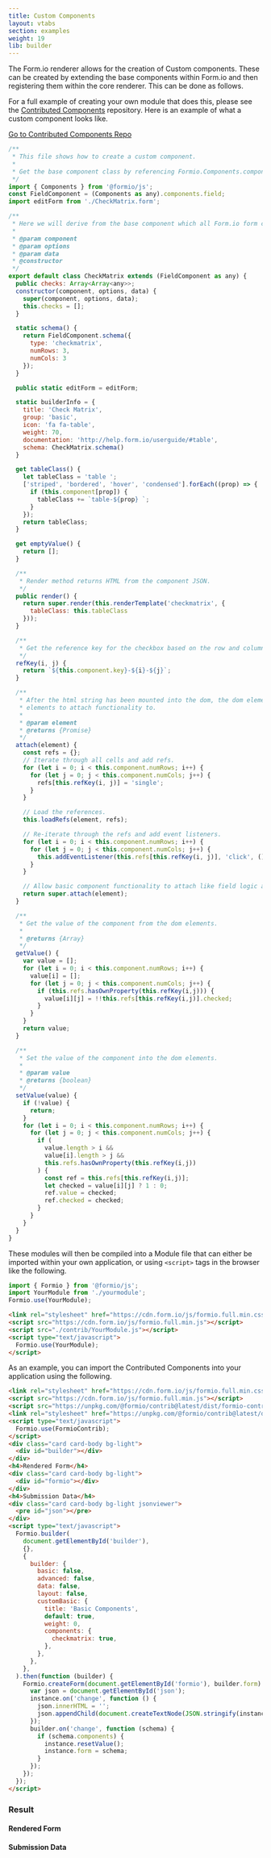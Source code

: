 ```yaml
---
title: Custom Components
layout: vtabs
section: examples
weight: 19
lib: builder
---
```


The Form.io renderer allows for the creation of Custom components. These can be created by extending the base components within Form.io and then registering them within the core renderer. This can be done as follows.

For a full example of creating your own module that does this, please see the [Contributed Components](https://github.com/formio/contrib) repository. Here is an example of what a custom component looks like.

<a class="btn btn-primary" target="_blank" href="https://github.com/formio/contrib">Go to Contributed Components Repo</a>

```js
/**
 * This file shows how to create a custom component.
 *
 * Get the base component class by referencing Formio.Components.components map.
 */
import { Components } from '@formio/js';
const FieldComponent = (Components as any).components.field;
import editForm from './CheckMatrix.form';

/**
 * Here we will derive from the base component which all Form.io form components derive from.
 *
 * @param component
 * @param options
 * @param data
 * @constructor
 */
export default class CheckMatrix extends (FieldComponent as any) {
  public checks: Array<Array<any>>;
  constructor(component, options, data) {
    super(component, options, data);
    this.checks = [];
  }

  static schema() {
    return FieldComponent.schema({
      type: 'checkmatrix',
      numRows: 3,
      numCols: 3
    });
  }

  public static editForm = editForm;

  static builderInfo = {
    title: 'Check Matrix',
    group: 'basic',
    icon: 'fa fa-table',
    weight: 70,
    documentation: 'http://help.form.io/userguide/#table',
    schema: CheckMatrix.schema()
  }

  get tableClass() {
    let tableClass = 'table ';
    ['striped', 'bordered', 'hover', 'condensed'].forEach((prop) => {
      if (this.component[prop]) {
        tableClass += `table-${prop} `;
      }
    });
    return tableClass;
  }

  get emptyValue() {
    return [];
  }

  /**
   * Render method returns HTML from the component JSON.
   */
  public render() {
    return super.render(this.renderTemplate('checkmatrix', {
      tableClass: this.tableClass
    }));
  }

  /**
   * Get the reference key for the checkbox based on the row and column index.
   */
  refKey(i, j) {
    return `${this.component.key}-${i}-${j}`;
  }

  /**
   * After the html string has been mounted into the dom, the dom element is returned here. Use refs to find specific
   * elements to attach functionality to.
   *
   * @param element
   * @returns {Promise}
   */
  attach(element) {
    const refs = {};
    // Iterate through all cells and add refs.
    for (let i = 0; i < this.component.numRows; i++) {
      for (let j = 0; j < this.component.numCols; j++) {
        refs[this.refKey(i, j)] = 'single';
      }
    }

    // Load the references.
    this.loadRefs(element, refs);

    // Re-iterate through the refs and add event listeners.
    for (let i = 0; i < this.component.numRows; i++) {
      for (let j = 0; j < this.component.numCols; j++) {
        this.addEventListener(this.refs[this.refKey(i, j)], 'click', () => this.updateValue())
      }
    }

    // Allow basic component functionality to attach like field logic and tooltips.
    return super.attach(element);
  }

  /**
   * Get the value of the component from the dom elements.
   *
   * @returns {Array}
   */
  getValue() {
    var value = [];
    for (let i = 0; i < this.component.numRows; i++) {
      value[i] = [];
      for (let j = 0; j < this.component.numCols; j++) {
        if (this.refs.hasOwnProperty(this.refKey(i,j))) {
          value[i][j] = !!this.refs[this.refKey(i,j)].checked;
        }
      }
    }
    return value;
  }

  /**
   * Set the value of the component into the dom elements.
   *
   * @param value
   * @returns {boolean}
   */
  setValue(value) {
    if (!value) {
      return;
    }
    for (let i = 0; i < this.component.numRows; i++) {
      for (let j = 0; j < this.component.numCols; j++) {
        if (
          value.length > i &&
          value[i].length > j &&
          this.refs.hasOwnProperty(this.refKey(i,j))
        ) {
          const ref = this.refs[this.refKey(i,j)];
          let checked = value[i][j] ? 1 : 0;
          ref.value = checked;
          ref.checked = checked;
        }
      }
    }
  }
}
```

These modules will then be compiled into a Module file that can either be imported within your own application, or using `<script>` tags in the browser like the following.

```js
import { Formio } from '@formio/js';
import YourModule from './yourmodule';
Formio.use(YourModule);
```

```html
<link rel="stylesheet" href="https://cdn.form.io/js/formio.full.min.css" />
<script src="https://cdn.form.io/js/formio.full.min.js"></script>
<script src="./contrib/YourModule.js"></script>
<script type="text/javascript">
  Formio.use(YourModule);
</script>
```

As an example, you can import the Contributed Components into your application using the following.

```html
<link rel="stylesheet" href="https://cdn.form.io/js/formio.full.min.css" />
<script src="https://cdn.form.io/js/formio.full.min.js"></script>
<script src="https://unpkg.com/@formio/contrib@latest/dist/formio-contrib.min.js"></script>
<link rel="stylesheet" href="https://unpkg.com/@formio/contrib@latest/dist/formio-contrib.css" />
<script type="text/javascript">
  Formio.use(FormioContrib);
</script>
<div class="card card-body bg-light">
  <div id="builder"></div>
</div>
<h4>Rendered Form</h4>
<div class="card card-body bg-light">
  <div id="formio"></div>
</div>
<h4>Submission Data</h4>
<div class="card card-body bg-light jsonviewer">
  <pre id="json"></pre>
</div>
<script type="text/javascript">
  Formio.builder(
    document.getElementById('builder'),
    {},
    {
      builder: {
        basic: false,
        advanced: false,
        data: false,
        layout: false,
        customBasic: {
          title: 'Basic Components',
          default: true,
          weight: 0,
          components: {
            checkmatrix: true,
          },
        },
      },
    },
  ).then(function (builder) {
    Formio.createForm(document.getElementById('formio'), builder.form).then(function (instance) {
      var json = document.getElementById('json');
      instance.on('change', function () {
        json.innerHTML = '';
        json.appendChild(document.createTextNode(JSON.stringify(instance.submission, null, 4)));
      });
      builder.on('change', function (schema) {
        if (schema.components) {
          instance.resetValue();
          instance.form = schema;
        }
      });
    });
  });
</script>
```

<h3>Result</h3>
<script src="https://unpkg.com/@formio/contrib@latest/dist/formio-contrib.min.js"></script>
<link rel="stylesheet" href="https://unpkg.com/@formio/contrib@latest/dist/formio-contrib.css">
<script type="text/javascript">
    Formio.use(FormioContrib);
</script>
<div class="card card-body bg-light">
  <div id="builder"></div>
</div>
<h4>Rendered Form</h4>
<div class="card card-body bg-light">
  <div id="formio"></div>
</div>
<h4>Submission Data</h4>
<div class="card card-body bg-light jsonviewer">
  <pre id="json"></pre>
</div>
<script type="text/javascript">
  Formio.builder(document.getElementById('builder'), {}, {
    builder: {
      basic: false,
      advanced: false,
      data: false,
      layout: false,
      customBasic: {
        title: 'Basic Components',
        default: true,
        weight: 0,
        components: {
          checkmatrix: true
        }
      }
    }
  }).then(function(builder) {
    Formio.createForm(document.getElementById('formio'), builder.form).then(function(instance) {
      var json = document.getElementById('json');
      instance.on('change', function() {
        json.innerHTML = '';
        json.appendChild(document.createTextNode(JSON.stringify(instance.submission, null, 4)));
      });
      builder.on('change', function(schema) {
        if (schema.components) {
          instance.resetValue();
          instance.form = schema;
        }
      });
    });
  });
</script>
